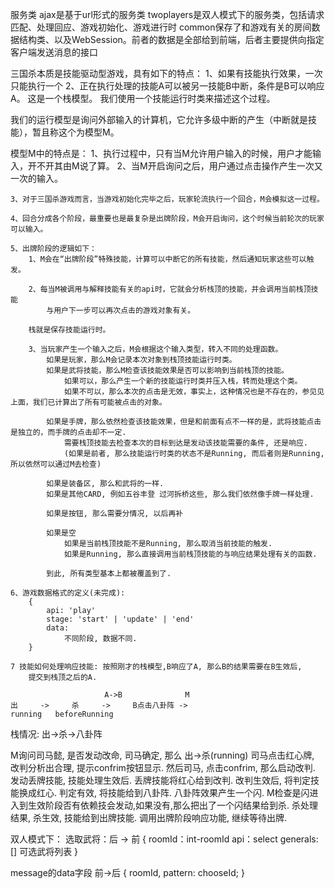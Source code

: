 服务类
ajax是基于url形式的服务类
twoplayers是双人模式下的服务类，包括请求匹配、处理回应、游戏初始化、游戏进行时
common保存了和游戏有关的房间数据结构类、以及WebSession。前者的数据是全部给到前端，后者主要提供向指定客户端发送消息的接口


三国杀本质是技能驱动型游戏，具有如下的特点：
1、如果有技能执行效果，一次只能执行一个
2、正在执行处理的技能A可以被另一技能B中断，条件是B可以响应A。
这是一个栈模型。
我们使用一个技能运行时类来描述这个过程。

我们的运行模型是询问外部输入的计算机，它允许多级中断的产生（中断就是技能），暂且称这个为模型M。

模型M中的特点是：
    1、执行过程中，只有当M允许用户输入的时候，用户才能输入，开不开其由M说了算。
    2、当M开启询问之后，用户通过点击操作产生一次又一次的输入。

    3、对于三国杀游戏而言，当游戏初始化完毕之后，玩家轮流执行一个回合，M会模拟这一过程。

    4、回合分成各个阶段，最重要也是最复杂是出牌阶段，M会开启询问，这个时候当前轮次的玩家可以输入。

    5、出牌阶段的逻辑如下：
        1、M会在“出牌阶段”特殊技能，计算可以中断它的所有技能，然后通知玩家这些可以触发。

        2、每当M被调用与解释技能有关的api时，它就会分析栈顶的技能，并会调用当前栈顶技能
            与用户下一步可以再次点击的游戏对象有关。

        栈就是保存技能运行时。

        3、当玩家产生一个输入之后，M会根据这个输入类型，转入不同的处理函数。
            如果是玩家，那么M会记录本次对象到栈顶技能运行时类。
            如果是武将技能，那么M检查该技能效果是否可以影响到当前栈顶的技能。
                如果可以，那么产生一个新的技能运行时类并压入栈，转而处理这个类。
                如果不可以，那么本次的点击是无效，事实上，这种情况也是不存在的，参见见上面，我们已计算出了所有可能被点击的对象。

            如果是手牌，那么依然检查该技能效果，但是和前面有点不一样的是，武将技能点击是独立的，而手牌的点击却不一定.
                需要栈顶技能去检查本次的目标到达是发动该技能需要的条件, 还是响应.
                (如果是前者, 那么技能运行时类的状态不是Running, 而后者则是Running, 所以依然可以通过M去检查)
            
            如果是装备区, 那么和武将的一样.
            如果是其他CARD, 例如五谷丰登 过河拆桥这些, 那么我们依然像手牌一样处理.

            如果是按钮, 那么需要分情况, 以后再补

            如果是空
                如果是当前栈顶技能不是Running, 那么取消当前技能的触发.
                如果是Running, 那么直接调用当前栈顶技能的与响应结果处理有关的函数.

            到此, 所有类型基本上都被覆盖到了.
    
    6、游戏数据格式的定义(未完成):
        {
            api: 'play'
            stage: 'start' | 'update' | 'end'
            data:
                不同阶段, 数据不同.
        }

    7 技能如何处理响应技能: 按照刚才的栈模型,B响应了A, 那么B的结果需要在B生效后, 
        提交到栈顶之后的A.

                         A->B              M
    出     ->     杀     ->     B点击八卦阵 -> 
    running   beforeRunning  



栈情况:
    出->杀->八卦阵

M询问司马懿, 是否发动改命, 司马确定, 那么
    出->杀(running)
司马点击红心牌, 改判分析出合理, 提示confrim按钮显示.
然后司马, 点击confrim, 那么启动改判.
发动丢牌技能, 技能处理生效后.
丢牌技能将红心给到改判.
改判生效后, 将判定技能换成红心.
判定有效, 将技能给到八卦阵.
八卦阵效果产生一个闪.
M检查是闪进入到生效阶段否有依赖技会发动,如果没有,那么把出了一个闪结果给到杀.
杀处理结果, 杀生效, 技能给到出牌技能.
调用出牌阶段响应功能, 继续等待出牌.

双人模式下：
选取武将：后 -> 前
{
    roomId：int-roomId
    api：select
    generals: []  可选武将列表
}

message的data字段
前->后
{
    roomId,
    pattern:
    chooseId;
}
